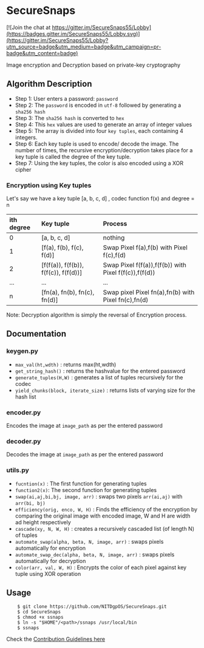 # SecureSnaps

[![Join the chat at https://gitter.im/SecureSnaps55/Lobby](https://badges.gitter.im/SecureSnaps55/Lobby.svg)](https://gitter.im/SecureSnaps55/Lobby?utm_source=badge&utm_medium=badge&utm_campaign=pr-badge&utm_content=badge)

Image encryption and Decryption based on private-key cryptography

## Algorithm Description
* Step 1: User enters a password: `password`
* Step 2: The `password` is encoded in `utf-8` followed by generating a `sha256 hash`
* Step 3: The `sha256 hash` is converted to `hex`
* Step 4: This `hex` values are used to generate an array of integer values
* Step 5: The array is divided into four `key tuples`, each containing 4 integers.
* Step 6: Each key tuple is used to encode/ decode the image. The number of times, the recursive encryption/decryption takes place for a key tuple is called the degree of the key tuple.
* Step 7: Using the key tuples, the color is also encoded using a XOR cipher

### Encryption using Key tuples
Let's say we have a key tuple [a, b, c, d] , codec function f(x) and degree = n

|ith degree |Key tuple 								|Process 													|
|:----------|:-----------------------------------------|:--------------------------------------------------------------|
|0	|	[a, b, c, d]							|	nothing														|
|1	|	[f(a), f(b), f(c), f(d)]				|	Swap Pixel f(a),f(b) with Pixel f(c),f(d)				|
|2	|	[f(f(a)), f(f(b)), f(f(c)), f(f(d))]	|	Swap Pixel f(f(a)),f(f(b)) with Pixel f(f(c)),f(f(d))	|
|...|	...										|	...															|
|n 	|	[fn(a), fn(b), fn(c), fn(d)]			|	Swap pixel Pixel fn(a),fn(b) with Pixel fn(c),fn(d)			|

Note: Decryption algorithm is simply the reversal of Encryption process.

## Documentation

### keygen.py
* `max_val(ht,wdth)` : returns max(ht,wdth)
* `get_string_hash()` : returns the hashvalue for the entered password
* `generate_tuples(H,W)` : generates a list of tuples recursively for the codec
* `yield_chunks(block, iterate_size)` : returns lists of varying size for the hash list

### encoder.py
Encodes the image at `image_path` as per the entered password


### decoder.py
Decodes the image at `image_path` as per the entered password

### utils.py
* `fucntion(x)` : The first function for generating tuples
* `function2(x)`: The second function for generating tuples
* `swap(ai,aj,bi,bj, image, arr)` : swaps two pixels `arr(ai,aj)` with `arr(bi, bj)`
* `efficiency(orig, enco, W, H)` : Finds the efficiency of the encryption by comparing the original image with encoded image, W and H are width ad height respectively
* `cascade(xy, N, W, H)` : creates a recursively cascaded list (of length N) of tuples
* `automate_swap(alpha, beta, N, image, arr)` : swaps pixels automatically for encryption
* `automate_swap_dec(alpha, beta, N, image, arr)` : swaps pixels automatically for decryption
* `color(arr, val, W, H)` : Encrypts the color of each pixel against key tuple using XOR operation

## Usage

        $ git clone https://github.com/NITDgpOS/SecureSnaps.git
        $ cd SecureSnaps
        $ chmod +x ssnaps
        $ ln -s "$HOME"/<path>/ssnaps /usr/local/bin
        $ ssnaps


Check the [Contribution Guidelines here](docs/CONTRIBUTING.md)
